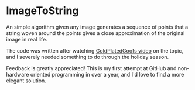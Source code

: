 # ImageToString
An simple algorithm given any image generates a sequence of points that a string woven around the points gives a close approximation of the original image in real life.

The code was written after watching [GoldPlatedGoofs video](https://youtu.be/-S_l8GGxOhU) on the topic, and I severely needed something to do through the holiday season.

Feedback is greatly appreciated! This is my first attempt at GitHub and non-hardware oriented programming in over a year, and I'd love to find a more elegant solution.
